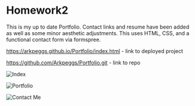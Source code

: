 # Homework2

This is my up to date Portfolio. Contact links and resume have been added as well as some minor aesthetic adjustments. This uses HTML, CSS, and a functional contact form via formspree.

https://arkpeggs.github.io/Portfolio/index.html - link to deployed project

https://github.com/Arkpeggs/Portfolio.git - link to repo

![Index](https://github.com/Arkpeggs/Portfolio/blob/master/about/Portfolio.png?raw=true)

![Portfolio](https://github.com/Arkpeggs/Portfolio/blob/master/Assets/Portfolio.png?raw=true)

![Contact Me](https://github.com/Arkpeggs/Portfolio/blob/master/Assets/contact.png?raw=true)

